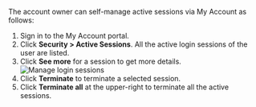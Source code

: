 
The account owner can self-manage <a :href="$withBase('/guides/users/manage-sessions/')">active sessions</a> via My Account as follows:

1. Sign in to the My Account portal.
2. Click **Security > Active Sessions**. All the active login sessions of the user are listed.
3. Click **See more** for a session to get more details.
   <img :src="$withBase('/assets/img/guides/organization/self-service/myaccount/manage-login-sessions.png')" alt="Manage login sessions">
4. Click **Terminate** to terminate a selected session.
5. Click **Terminate all** at the upper-right to terminate all the active sessions.
